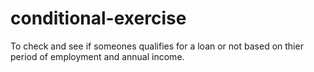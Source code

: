 # conditional-exercise

To check and see if someones qualifies for a loan or not based on thier period of employment and annual income.
